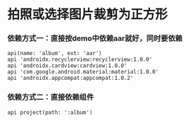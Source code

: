 # 拍照或选择图片裁剪为正方形

### 依赖方式一：直接按demo中依赖aar就好，同时要依赖
    api(name: 'album', ext: 'aar')
    api 'androidx.recyclerview:recyclerview:1.0.0'
    api 'androidx.cardview:cardview:1.0.0'
    api 'com.google.android.material:material:1.0.0'
    api 'androidx.appcompat:appcompat:1.0.2'

### 依赖方式二：直接依赖组件
    api project(path: ':album')
